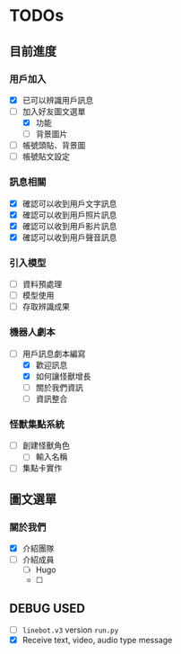 # TODOs

目前進度
---

### 用戶加入
- [x] 已可以辨識用戶訊息
- [ ] 加入好友圖文選單
    - [x] 功能
    - [ ] 背景圖片
- [ ] 帳號頭貼、背景圖
- [ ] 帳號貼文設定

### 訊息相關
- [x] 確認可以收到用戶文字訊息
- [x] 確認可以收到用戶照片訊息
- [x] 確認可以收到用戶影片訊息
- [x] 確認可以收到用戶聲音訊息

### 引入模型
- [ ] 資料預處理
- [ ] 模型使用
- [ ] 存取辨識成果

### 機器人劇本
- [ ] 用戶訊息劇本編寫
    - [x] 歡迎訊息
    - [x] 如何讓怪獸增長
    - [ ] 關於我們資訊
    - [ ] 資訊整合

### 怪獸集點系統
- [ ] 創建怪獸角色
  - [ ] 輸入名稱
- [ ] 集點卡實作

圖文選單
---
### 關於我們
- [x] 介紹團隊
- [ ] 介紹成員
  - [ ] Hugo
  - [ ] 

DEBUG USED
---
- [ ] `linebot.v3` version `run.py`
- [x] Receive text, video, audio type message